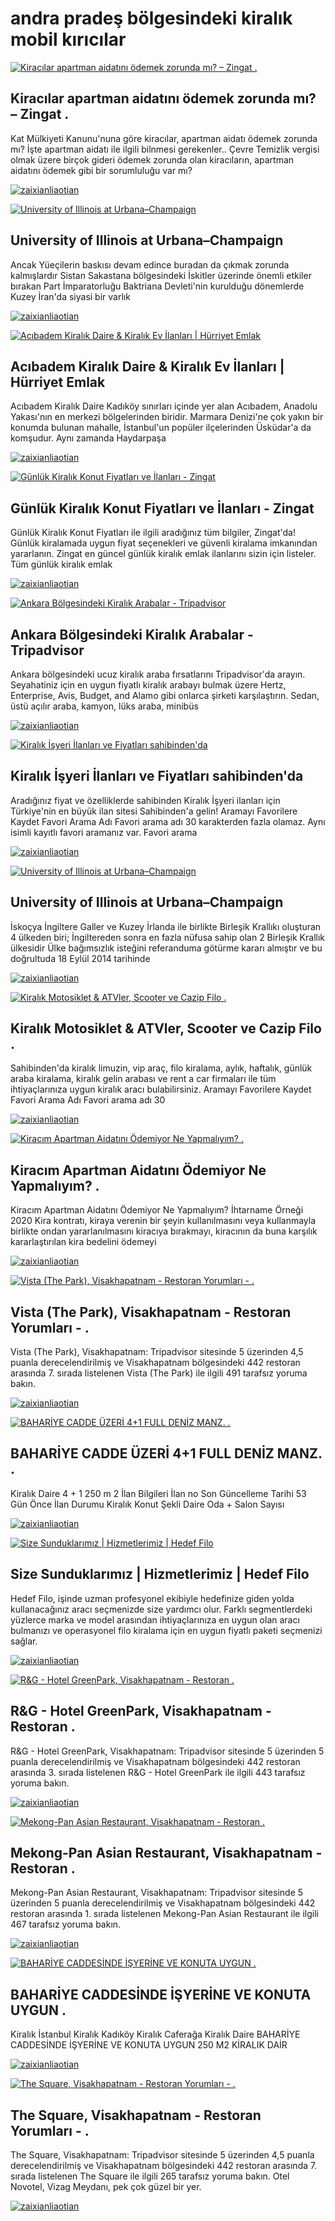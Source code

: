 # andra pradeş bölgesindeki kiralık mobil kırıcılar
<a href="https://mnn.zoosnet.net/LR/Chatpre.aspx?id=MNN94995150&p=https://topgrinding.com/" target="_blank">![Kiracılar apartman aidatını ödemek zorunda mı? – Zingat .](https://github.com/technlg/images/blob/main/29.jpg)</a>
## Kiracılar apartman aidatını ödemek zorunda mı? – Zingat .
Kat Mülkiyeti Kanunu'nuna göre kiracılar, apartman aidatı ödemek zorunda mı? İşte apartman aidatı ile ilgili bilnmesi gerekenler.. Çevre Temizlik vergisi olmak üzere birçok gideri ödemek zorunda olan kiracıların, apartman aidatını ödemek gibi bir sorumluluğu var mı?
<a href="https://mnn.zoosnet.net/LR/Chatpre.aspx?id=MNN94995150&p=https://topgrinding.com/" target="_blank"><img src="https://github.com/technlg/images/raw/main/chat11.jpg" alt="zaixianliaotian"/></a><a href="//whatsapp.shibangsoft.com/WhatsApp.php" ><img src="https://github.com/technlg/images/raw/main/chat11.png" alt=""></a>
<a href="https://mnn.zoosnet.net/LR/Chatpre.aspx?id=MNN94995150&p=https://topgrinding.com/" target="_blank">![University of Illinois at Urbana–Champaign](https://github.com/technlg/images/blob/main/37.jpg)</a>
## University of Illinois at Urbana–Champaign
Ancak Yüeçilerin baskısı devam edince buradan da çıkmak zorunda kalmışlardır Sistan Sakastana bölgesindeki İskitler üzerinde önemli etkiler bırakan Part İmparatorluğu Baktriana Devleti'nin kurulduğu dönemlerde Kuzey İran'da siyasi bir varlık 
<a href="https://mnn.zoosnet.net/LR/Chatpre.aspx?id=MNN94995150&p=https://topgrinding.com/" target="_blank"><img src="https://github.com/technlg/images/raw/main/chat11.jpg" alt="zaixianliaotian"/></a><a href="//whatsapp.shibangsoft.com/WhatsApp.php" ><img src="https://github.com/technlg/images/raw/main/chat11.png" alt=""></a>
<a href="https://mnn.zoosnet.net/LR/Chatpre.aspx?id=MNN94995150&p=https://topgrinding.com/" target="_blank">![Acıbadem Kiralık Daire & Kiralık Ev İlanları | Hürriyet Emlak](https://github.com/technlg/images/blob/main/55.jpg)</a>
## Acıbadem Kiralık Daire & Kiralık Ev İlanları | Hürriyet Emlak
Acıbadem Kiralık Daire Kadıköy sınırları içinde yer alan Acıbadem, Anadolu Yakası'nın en merkezi bölgelerinden biridir. Marmara Denizi'ne çok yakın bir konumda bulunan mahalle, İstanbul'un popüler ilçelerinden Üsküdar'a da komşudur. Aynı zamanda Haydarpaşa 
<a href="https://mnn.zoosnet.net/LR/Chatpre.aspx?id=MNN94995150&p=https://topgrinding.com/" target="_blank"><img src="https://github.com/technlg/images/raw/main/chat11.jpg" alt="zaixianliaotian"/></a><a href="//whatsapp.shibangsoft.com/WhatsApp.php" ><img src="https://github.com/technlg/images/raw/main/chat11.png" alt=""></a>
<a href="https://mnn.zoosnet.net/LR/Chatpre.aspx?id=MNN94995150&p=https://topgrinding.com/" target="_blank">![Günlük Kiralık Konut Fiyatları ve İlanları - Zingat](https://github.com/technlg/images/blob/main/53.jpg)</a>
## Günlük Kiralık Konut Fiyatları ve İlanları - Zingat
Günlük Kiralık Konut Fiyatları ile ilgili aradığınız tüm bilgiler, Zingat'da! Günlük kiralamada uygun fiyat seçenekleri ve güvenli kiralama imkanından yararlanın. Zingat en güncel günlük kiralık emlak ilanlarını sizin için listeler. Tüm günlük kiralık emlak 
<a href="https://mnn.zoosnet.net/LR/Chatpre.aspx?id=MNN94995150&p=https://topgrinding.com/" target="_blank"><img src="https://github.com/technlg/images/raw/main/chat11.jpg" alt="zaixianliaotian"/></a><a href="//whatsapp.shibangsoft.com/WhatsApp.php" ><img src="https://github.com/technlg/images/raw/main/chat11.png" alt=""></a>
<a href="https://mnn.zoosnet.net/LR/Chatpre.aspx?id=MNN94995150&p=https://topgrinding.com/" target="_blank">![Ankara Bölgesindeki Kiralık Arabalar - Tripadvisor](https://github.com/technlg/images/blob/main/35.jpg)</a>
## Ankara Bölgesindeki Kiralık Arabalar - Tripadvisor
Ankara bölgesindeki ucuz kiralık araba fırsatlarını Tripadvisor'da arayın. Seyahatiniz için en uygun fiyatlı kiralık arabayı bulmak üzere Hertz, Enterprise, Avis, Budget, and Alamo gibi onlarca şirketi karşılaştırın. Sedan, üstü açılır araba, kamyon, lüks araba, minibüs 
<a href="https://mnn.zoosnet.net/LR/Chatpre.aspx?id=MNN94995150&p=https://topgrinding.com/" target="_blank"><img src="https://github.com/technlg/images/raw/main/chat11.jpg" alt="zaixianliaotian"/></a><a href="//whatsapp.shibangsoft.com/WhatsApp.php" ><img src="https://github.com/technlg/images/raw/main/chat11.png" alt=""></a>
<a href="https://mnn.zoosnet.net/LR/Chatpre.aspx?id=MNN94995150&p=https://topgrinding.com/" target="_blank">![Kiralık İşyeri İlanları ve Fiyatları sahibinden'da](https://github.com/technlg/images/blob/main/44.jpg)</a>
## Kiralık İşyeri İlanları ve Fiyatları sahibinden'da
Aradığınız fiyat ve özelliklerde sahibinden Kiralık İşyeri ilanları için Türkiye'nin en büyük ilan sitesi Sahibinden'a gelin! Aramayı Favorilere Kaydet Favori Arama Adı Favori arama adı 30 karakterden fazla olamaz. Aynı isimli kayıtlı favori aramanız var. Favori arama
<a href="https://mnn.zoosnet.net/LR/Chatpre.aspx?id=MNN94995150&p=https://topgrinding.com/" target="_blank"><img src="https://github.com/technlg/images/raw/main/chat11.jpg" alt="zaixianliaotian"/></a><a href="//whatsapp.shibangsoft.com/WhatsApp.php" ><img src="https://github.com/technlg/images/raw/main/chat11.png" alt=""></a>
<a href="https://mnn.zoosnet.net/LR/Chatpre.aspx?id=MNN94995150&p=https://topgrinding.com/" target="_blank">![University of Illinois at Urbana–Champaign](https://github.com/technlg/images/blob/main/51.jpg)</a>
## University of Illinois at Urbana–Champaign
İskoçya İngiltere Galler ve Kuzey İrlanda ile birlikte Birleşik Krallıkı oluşturan 4 ülkeden biri; İngiltereden sonra en fazla nüfusa sahip olan 2 Birleşik Krallık ülkesidir Ülke bağımsızlık isteğini referanduma götürme kararı almıştır ve bu doğrultuda 18 Eylül 2014 tarihinde 
<a href="https://mnn.zoosnet.net/LR/Chatpre.aspx?id=MNN94995150&p=https://topgrinding.com/" target="_blank"><img src="https://github.com/technlg/images/raw/main/chat11.jpg" alt="zaixianliaotian"/></a><a href="//whatsapp.shibangsoft.com/WhatsApp.php" ><img src="https://github.com/technlg/images/raw/main/chat11.png" alt=""></a>
<a href="https://mnn.zoosnet.net/LR/Chatpre.aspx?id=MNN94995150&p=https://topgrinding.com/" target="_blank">![Kiralık Motosiklet & ATVler, Scooter ve Cazip Filo .](https://github.com/technlg/images/blob/main/9.jpg)</a>
## Kiralık Motosiklet & ATVler, Scooter ve Cazip Filo .
Sahibinden'da kiralık limuzin, vip araç, filo kiralama, aylık, haftalık, günlük araba kiralama, kiralık gelin arabası ve rent a car firmaları ile tüm ihtiyaçlarınıza uygun kiralık aracı bulabilirsiniz. Aramayı Favorilere Kaydet Favori Arama Adı Favori arama adı 30
<a href="https://mnn.zoosnet.net/LR/Chatpre.aspx?id=MNN94995150&p=https://topgrinding.com/" target="_blank"><img src="https://github.com/technlg/images/raw/main/chat11.jpg" alt="zaixianliaotian"/></a><a href="//whatsapp.shibangsoft.com/WhatsApp.php" ><img src="https://github.com/technlg/images/raw/main/chat11.png" alt=""></a>
<a href="https://mnn.zoosnet.net/LR/Chatpre.aspx?id=MNN94995150&p=https://topgrinding.com/" target="_blank">![Kiracım Apartman Aidatını Ödemiyor Ne Yapmalıyım? .](https://github.com/technlg/images/blob/main/62.jpg)</a>
## Kiracım Apartman Aidatını Ödemiyor Ne Yapmalıyım? .
Kiracım Apartman Aidatını Ödemiyor Ne Yapmalıyım? İhtarname Örneği 2020 Kira kontratı, kiraya verenin bir şeyin kullanılmasını veya kullanmayla birlikte ondan yararlanılmasını kiracıya bırakmayı, kiracının da buna karşılık kararlaştırılan kira bedelini ödemeyi
<a href="https://mnn.zoosnet.net/LR/Chatpre.aspx?id=MNN94995150&p=https://topgrinding.com/" target="_blank"><img src="https://github.com/technlg/images/raw/main/chat11.jpg" alt="zaixianliaotian"/></a><a href="//whatsapp.shibangsoft.com/WhatsApp.php" ><img src="https://github.com/technlg/images/raw/main/chat11.png" alt=""></a>
<a href="https://mnn.zoosnet.net/LR/Chatpre.aspx?id=MNN94995150&p=https://topgrinding.com/" target="_blank">![Vista (The Park), Visakhapatnam - Restoran Yorumları - .](https://github.com/technlg/images/blob/main/21.jpg)</a>
## Vista (The Park), Visakhapatnam - Restoran Yorumları - .
Vista (The Park), Visakhapatnam: Tripadvisor sitesinde 5 üzerinden 4,5 puanla derecelendirilmiş ve Visakhapatnam bölgesindeki 442 restoran arasında 7. sırada listelenen Vista (The Park) ile ilgili 491 tarafsız yoruma bakın.
<a href="https://mnn.zoosnet.net/LR/Chatpre.aspx?id=MNN94995150&p=https://topgrinding.com/" target="_blank"><img src="https://github.com/technlg/images/raw/main/chat11.jpg" alt="zaixianliaotian"/></a><a href="//whatsapp.shibangsoft.com/WhatsApp.php" ><img src="https://github.com/technlg/images/raw/main/chat11.png" alt=""></a>
<a href="https://mnn.zoosnet.net/LR/Chatpre.aspx?id=MNN94995150&p=https://topgrinding.com/" target="_blank">![BAHARİYE CADDE ÜZERİ 4+1 FULL DENİZ MANZ. .](https://github.com/technlg/images/blob/main/39.jpg)</a>
## BAHARİYE CADDE ÜZERİ 4+1 FULL DENİZ MANZ. .
Kiralık Daire 4 + 1 250 m 2 İlan Bilgileri İlan no Son Güncelleme Tarihi 53 Gün Önce İlan Durumu Kiralık Konut Şekli Daire Oda + Salon Sayısı 
<a href="https://mnn.zoosnet.net/LR/Chatpre.aspx?id=MNN94995150&p=https://topgrinding.com/" target="_blank"><img src="https://github.com/technlg/images/raw/main/chat11.jpg" alt="zaixianliaotian"/></a><a href="//whatsapp.shibangsoft.com/WhatsApp.php" ><img src="https://github.com/technlg/images/raw/main/chat11.png" alt=""></a>
<a href="https://mnn.zoosnet.net/LR/Chatpre.aspx?id=MNN94995150&p=https://topgrinding.com/" target="_blank">![Size Sunduklarımız | Hizmetlerimiz | Hedef Filo](https://github.com/technlg/images/blob/main/51.jpg)</a>
## Size Sunduklarımız | Hizmetlerimiz | Hedef Filo
Hedef Filo, işinde uzman profesyonel ekibiyle hedefinize giden yolda kullanacağınız aracı seçmenizde size yardımcı olur. Farklı segmentlerdeki yüzlerce marka ve model arasından ihtiyaçlarınıza en uygun olan aracı bulmanızı ve operasyonel filo kiralama için en uygun fiyatlı paketi seçmenizi sağlar.
<a href="https://mnn.zoosnet.net/LR/Chatpre.aspx?id=MNN94995150&p=https://topgrinding.com/" target="_blank"><img src="https://github.com/technlg/images/raw/main/chat11.jpg" alt="zaixianliaotian"/></a><a href="//whatsapp.shibangsoft.com/WhatsApp.php" ><img src="https://github.com/technlg/images/raw/main/chat11.png" alt=""></a>
<a href="https://mnn.zoosnet.net/LR/Chatpre.aspx?id=MNN94995150&p=https://topgrinding.com/" target="_blank">![R&G - Hotel GreenPark, Visakhapatnam - Restoran .](https://github.com/technlg/images/blob/main/15.jpg)</a>
## R&G - Hotel GreenPark, Visakhapatnam - Restoran .
R&G - Hotel GreenPark, Visakhapatnam: Tripadvisor sitesinde 5 üzerinden 5 puanla derecelendirilmiş ve Visakhapatnam bölgesindeki 442 restoran arasında 3. sırada listelenen R&G - Hotel GreenPark ile ilgili 443 tarafsız yoruma bakın.
<a href="https://mnn.zoosnet.net/LR/Chatpre.aspx?id=MNN94995150&p=https://topgrinding.com/" target="_blank"><img src="https://github.com/technlg/images/raw/main/chat11.jpg" alt="zaixianliaotian"/></a><a href="//whatsapp.shibangsoft.com/WhatsApp.php" ><img src="https://github.com/technlg/images/raw/main/chat11.png" alt=""></a>
<a href="https://mnn.zoosnet.net/LR/Chatpre.aspx?id=MNN94995150&p=https://topgrinding.com/" target="_blank">![Mekong-Pan Asian Restaurant, Visakhapatnam - Restoran .](https://github.com/technlg/images/blob/main/33.jpg)</a>
## Mekong-Pan Asian Restaurant, Visakhapatnam - Restoran .
Mekong-Pan Asian Restaurant, Visakhapatnam: Tripadvisor sitesinde 5 üzerinden 5 puanla derecelendirilmiş ve Visakhapatnam bölgesindeki 442 restoran arasında 1. sırada listelenen Mekong-Pan Asian Restaurant ile ilgili 467 tarafsız yoruma bakın.
<a href="https://mnn.zoosnet.net/LR/Chatpre.aspx?id=MNN94995150&p=https://topgrinding.com/" target="_blank"><img src="https://github.com/technlg/images/raw/main/chat11.jpg" alt="zaixianliaotian"/></a><a href="//whatsapp.shibangsoft.com/WhatsApp.php" ><img src="https://github.com/technlg/images/raw/main/chat11.png" alt=""></a>
<a href="https://mnn.zoosnet.net/LR/Chatpre.aspx?id=MNN94995150&p=https://topgrinding.com/" target="_blank">![BAHARİYE CADDESİNDE İŞYERİNE VE KONUTA UYGUN .](https://github.com/technlg/images/blob/main/49.jpg)</a>
## BAHARİYE CADDESİNDE İŞYERİNE VE KONUTA UYGUN .
Kiralık İstanbul Kiralık Kadıköy Kiralık Caferağa Kiralık Daire BAHARİYE CADDESİNDE İŞYERİNE VE KONUTA UYGUN 250 M2 KİRALIK DAİR 
<a href="https://mnn.zoosnet.net/LR/Chatpre.aspx?id=MNN94995150&p=https://topgrinding.com/" target="_blank"><img src="https://github.com/technlg/images/raw/main/chat11.jpg" alt="zaixianliaotian"/></a><a href="//whatsapp.shibangsoft.com/WhatsApp.php" ><img src="https://github.com/technlg/images/raw/main/chat11.png" alt=""></a>
<a href="https://mnn.zoosnet.net/LR/Chatpre.aspx?id=MNN94995150&p=https://topgrinding.com/" target="_blank">![The Square, Visakhapatnam - Restoran Yorumları - .](https://github.com/technlg/images/blob/main/35.jpg)</a>
## The Square, Visakhapatnam - Restoran Yorumları - .
The Square, Visakhapatnam: Tripadvisor sitesinde 5 üzerinden 4,5 puanla derecelendirilmiş ve Visakhapatnam bölgesindeki 442 restoran arasında 7. sırada listelenen The Square ile ilgili 265 tarafsız yoruma bakın. Otel Novotel, Vizag Meydanı, pek çok güzel bir yer.
<a href="https://mnn.zoosnet.net/LR/Chatpre.aspx?id=MNN94995150&p=https://topgrinding.com/" target="_blank"><img src="https://github.com/technlg/images/raw/main/chat11.jpg" alt="zaixianliaotian"/></a><a href="//whatsapp.shibangsoft.com/WhatsApp.php" ><img src="https://github.com/technlg/images/raw/main/chat11.png" alt=""></a>
